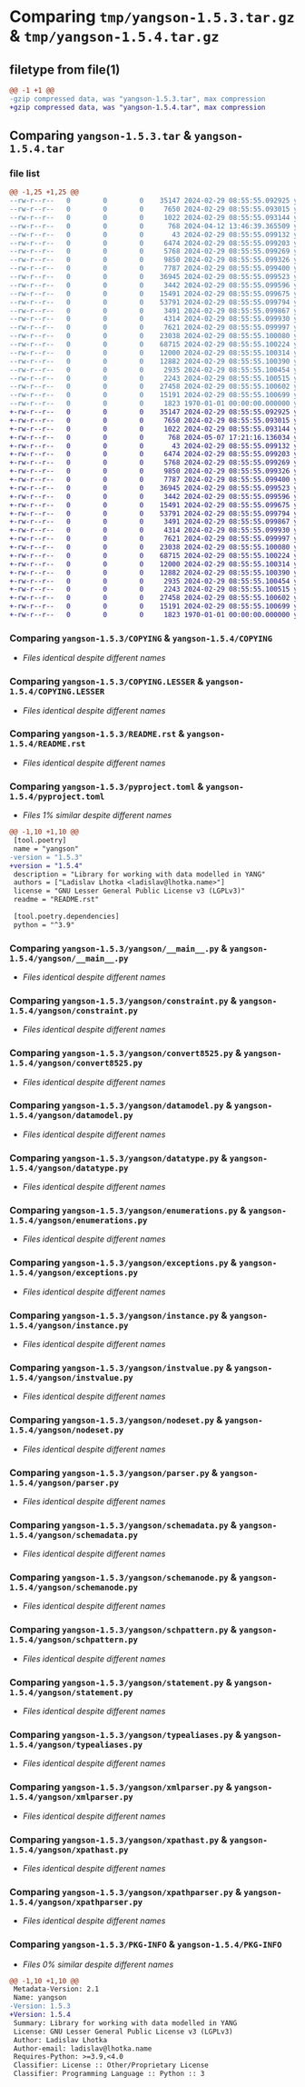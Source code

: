 # Comparing `tmp/yangson-1.5.3.tar.gz` & `tmp/yangson-1.5.4.tar.gz`

## filetype from file(1)

```diff
@@ -1 +1 @@
-gzip compressed data, was "yangson-1.5.3.tar", max compression
+gzip compressed data, was "yangson-1.5.4.tar", max compression
```

## Comparing `yangson-1.5.3.tar` & `yangson-1.5.4.tar`

### file list

```diff
@@ -1,25 +1,25 @@
--rw-r--r--   0        0        0    35147 2024-02-29 08:55:55.092925 yangson-1.5.3/COPYING
--rw-r--r--   0        0        0     7650 2024-02-29 08:55:55.093015 yangson-1.5.3/COPYING.LESSER
--rw-r--r--   0        0        0     1022 2024-02-29 08:55:55.093144 yangson-1.5.3/README.rst
--rw-r--r--   0        0        0      768 2024-04-12 13:46:39.365509 yangson-1.5.3/pyproject.toml
--rw-r--r--   0        0        0       43 2024-02-29 08:55:55.099132 yangson-1.5.3/yangson/__init__.py
--rw-r--r--   0        0        0     6474 2024-02-29 08:55:55.099203 yangson-1.5.3/yangson/__main__.py
--rw-r--r--   0        0        0     5768 2024-02-29 08:55:55.099269 yangson-1.5.3/yangson/constraint.py
--rw-r--r--   0        0        0     9850 2024-02-29 08:55:55.099326 yangson-1.5.3/yangson/convert8525.py
--rw-r--r--   0        0        0     7787 2024-02-29 08:55:55.099400 yangson-1.5.3/yangson/datamodel.py
--rw-r--r--   0        0        0    36945 2024-02-29 08:55:55.099523 yangson-1.5.3/yangson/datatype.py
--rw-r--r--   0        0        0     3442 2024-02-29 08:55:55.099596 yangson-1.5.3/yangson/enumerations.py
--rw-r--r--   0        0        0    15491 2024-02-29 08:55:55.099675 yangson-1.5.3/yangson/exceptions.py
--rw-r--r--   0        0        0    53791 2024-02-29 08:55:55.099794 yangson-1.5.3/yangson/instance.py
--rw-r--r--   0        0        0     3491 2024-02-29 08:55:55.099867 yangson-1.5.3/yangson/instvalue.py
--rw-r--r--   0        0        0     4314 2024-02-29 08:55:55.099930 yangson-1.5.3/yangson/nodeset.py
--rw-r--r--   0        0        0     7621 2024-02-29 08:55:55.099997 yangson-1.5.3/yangson/parser.py
--rw-r--r--   0        0        0    23038 2024-02-29 08:55:55.100080 yangson-1.5.3/yangson/schemadata.py
--rw-r--r--   0        0        0    68715 2024-02-29 08:55:55.100224 yangson-1.5.3/yangson/schemanode.py
--rw-r--r--   0        0        0    12000 2024-02-29 08:55:55.100314 yangson-1.5.3/yangson/schpattern.py
--rw-r--r--   0        0        0    12882 2024-02-29 08:55:55.100390 yangson-1.5.3/yangson/statement.py
--rw-r--r--   0        0        0     2935 2024-02-29 08:55:55.100454 yangson-1.5.3/yangson/typealiases.py
--rw-r--r--   0        0        0     2243 2024-02-29 08:55:55.100515 yangson-1.5.3/yangson/xmlparser.py
--rw-r--r--   0        0        0    27458 2024-02-29 08:55:55.100602 yangson-1.5.3/yangson/xpathast.py
--rw-r--r--   0        0        0    15191 2024-02-29 08:55:55.100699 yangson-1.5.3/yangson/xpathparser.py
--rw-r--r--   0        0        0     1823 1970-01-01 00:00:00.000000 yangson-1.5.3/PKG-INFO
+-rw-r--r--   0        0        0    35147 2024-02-29 08:55:55.092925 yangson-1.5.4/COPYING
+-rw-r--r--   0        0        0     7650 2024-02-29 08:55:55.093015 yangson-1.5.4/COPYING.LESSER
+-rw-r--r--   0        0        0     1022 2024-02-29 08:55:55.093144 yangson-1.5.4/README.rst
+-rw-r--r--   0        0        0      768 2024-05-07 17:21:16.136034 yangson-1.5.4/pyproject.toml
+-rw-r--r--   0        0        0       43 2024-02-29 08:55:55.099132 yangson-1.5.4/yangson/__init__.py
+-rw-r--r--   0        0        0     6474 2024-02-29 08:55:55.099203 yangson-1.5.4/yangson/__main__.py
+-rw-r--r--   0        0        0     5768 2024-02-29 08:55:55.099269 yangson-1.5.4/yangson/constraint.py
+-rw-r--r--   0        0        0     9850 2024-02-29 08:55:55.099326 yangson-1.5.4/yangson/convert8525.py
+-rw-r--r--   0        0        0     7787 2024-02-29 08:55:55.099400 yangson-1.5.4/yangson/datamodel.py
+-rw-r--r--   0        0        0    36945 2024-02-29 08:55:55.099523 yangson-1.5.4/yangson/datatype.py
+-rw-r--r--   0        0        0     3442 2024-02-29 08:55:55.099596 yangson-1.5.4/yangson/enumerations.py
+-rw-r--r--   0        0        0    15491 2024-02-29 08:55:55.099675 yangson-1.5.4/yangson/exceptions.py
+-rw-r--r--   0        0        0    53791 2024-02-29 08:55:55.099794 yangson-1.5.4/yangson/instance.py
+-rw-r--r--   0        0        0     3491 2024-02-29 08:55:55.099867 yangson-1.5.4/yangson/instvalue.py
+-rw-r--r--   0        0        0     4314 2024-02-29 08:55:55.099930 yangson-1.5.4/yangson/nodeset.py
+-rw-r--r--   0        0        0     7621 2024-02-29 08:55:55.099997 yangson-1.5.4/yangson/parser.py
+-rw-r--r--   0        0        0    23038 2024-02-29 08:55:55.100080 yangson-1.5.4/yangson/schemadata.py
+-rw-r--r--   0        0        0    68715 2024-02-29 08:55:55.100224 yangson-1.5.4/yangson/schemanode.py
+-rw-r--r--   0        0        0    12000 2024-02-29 08:55:55.100314 yangson-1.5.4/yangson/schpattern.py
+-rw-r--r--   0        0        0    12882 2024-02-29 08:55:55.100390 yangson-1.5.4/yangson/statement.py
+-rw-r--r--   0        0        0     2935 2024-02-29 08:55:55.100454 yangson-1.5.4/yangson/typealiases.py
+-rw-r--r--   0        0        0     2243 2024-02-29 08:55:55.100515 yangson-1.5.4/yangson/xmlparser.py
+-rw-r--r--   0        0        0    27458 2024-02-29 08:55:55.100602 yangson-1.5.4/yangson/xpathast.py
+-rw-r--r--   0        0        0    15191 2024-02-29 08:55:55.100699 yangson-1.5.4/yangson/xpathparser.py
+-rw-r--r--   0        0        0     1823 1970-01-01 00:00:00.000000 yangson-1.5.4/PKG-INFO
```

### Comparing `yangson-1.5.3/COPYING` & `yangson-1.5.4/COPYING`

 * *Files identical despite different names*

### Comparing `yangson-1.5.3/COPYING.LESSER` & `yangson-1.5.4/COPYING.LESSER`

 * *Files identical despite different names*

### Comparing `yangson-1.5.3/README.rst` & `yangson-1.5.4/README.rst`

 * *Files identical despite different names*

### Comparing `yangson-1.5.3/pyproject.toml` & `yangson-1.5.4/pyproject.toml`

 * *Files 1% similar despite different names*

```diff
@@ -1,10 +1,10 @@
 [tool.poetry]
 name = "yangson"
-version = "1.5.3"
+version = "1.5.4"
 description = "Library for working with data modelled in YANG"
 authors = ["Ladislav Lhotka <ladislav@lhotka.name>"]
 license = "GNU Lesser General Public License v3 (LGPLv3)"
 readme = "README.rst"
 
 [tool.poetry.dependencies]
 python = "^3.9"
```

### Comparing `yangson-1.5.3/yangson/__main__.py` & `yangson-1.5.4/yangson/__main__.py`

 * *Files identical despite different names*

### Comparing `yangson-1.5.3/yangson/constraint.py` & `yangson-1.5.4/yangson/constraint.py`

 * *Files identical despite different names*

### Comparing `yangson-1.5.3/yangson/convert8525.py` & `yangson-1.5.4/yangson/convert8525.py`

 * *Files identical despite different names*

### Comparing `yangson-1.5.3/yangson/datamodel.py` & `yangson-1.5.4/yangson/datamodel.py`

 * *Files identical despite different names*

### Comparing `yangson-1.5.3/yangson/datatype.py` & `yangson-1.5.4/yangson/datatype.py`

 * *Files identical despite different names*

### Comparing `yangson-1.5.3/yangson/enumerations.py` & `yangson-1.5.4/yangson/enumerations.py`

 * *Files identical despite different names*

### Comparing `yangson-1.5.3/yangson/exceptions.py` & `yangson-1.5.4/yangson/exceptions.py`

 * *Files identical despite different names*

### Comparing `yangson-1.5.3/yangson/instance.py` & `yangson-1.5.4/yangson/instance.py`

 * *Files identical despite different names*

### Comparing `yangson-1.5.3/yangson/instvalue.py` & `yangson-1.5.4/yangson/instvalue.py`

 * *Files identical despite different names*

### Comparing `yangson-1.5.3/yangson/nodeset.py` & `yangson-1.5.4/yangson/nodeset.py`

 * *Files identical despite different names*

### Comparing `yangson-1.5.3/yangson/parser.py` & `yangson-1.5.4/yangson/parser.py`

 * *Files identical despite different names*

### Comparing `yangson-1.5.3/yangson/schemadata.py` & `yangson-1.5.4/yangson/schemadata.py`

 * *Files identical despite different names*

### Comparing `yangson-1.5.3/yangson/schemanode.py` & `yangson-1.5.4/yangson/schemanode.py`

 * *Files identical despite different names*

### Comparing `yangson-1.5.3/yangson/schpattern.py` & `yangson-1.5.4/yangson/schpattern.py`

 * *Files identical despite different names*

### Comparing `yangson-1.5.3/yangson/statement.py` & `yangson-1.5.4/yangson/statement.py`

 * *Files identical despite different names*

### Comparing `yangson-1.5.3/yangson/typealiases.py` & `yangson-1.5.4/yangson/typealiases.py`

 * *Files identical despite different names*

### Comparing `yangson-1.5.3/yangson/xmlparser.py` & `yangson-1.5.4/yangson/xmlparser.py`

 * *Files identical despite different names*

### Comparing `yangson-1.5.3/yangson/xpathast.py` & `yangson-1.5.4/yangson/xpathast.py`

 * *Files identical despite different names*

### Comparing `yangson-1.5.3/yangson/xpathparser.py` & `yangson-1.5.4/yangson/xpathparser.py`

 * *Files identical despite different names*

### Comparing `yangson-1.5.3/PKG-INFO` & `yangson-1.5.4/PKG-INFO`

 * *Files 0% similar despite different names*

```diff
@@ -1,10 +1,10 @@
 Metadata-Version: 2.1
 Name: yangson
-Version: 1.5.3
+Version: 1.5.4
 Summary: Library for working with data modelled in YANG
 License: GNU Lesser General Public License v3 (LGPLv3)
 Author: Ladislav Lhotka
 Author-email: ladislav@lhotka.name
 Requires-Python: >=3.9,<4.0
 Classifier: License :: Other/Proprietary License
 Classifier: Programming Language :: Python :: 3
```

